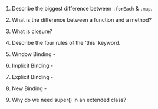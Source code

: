 1. Describe the biggest difference between `.forEach` & `.map`.


2. What is the difference between a function and a method?



3. What is closure?



4. Describe the four rules of the 'this' keyword.


1. Window Binding - 


2. Implicit Binding - 


3. Explicit Binding - 


4. New Binding - 



5. Why do we need super() in an extended class?


